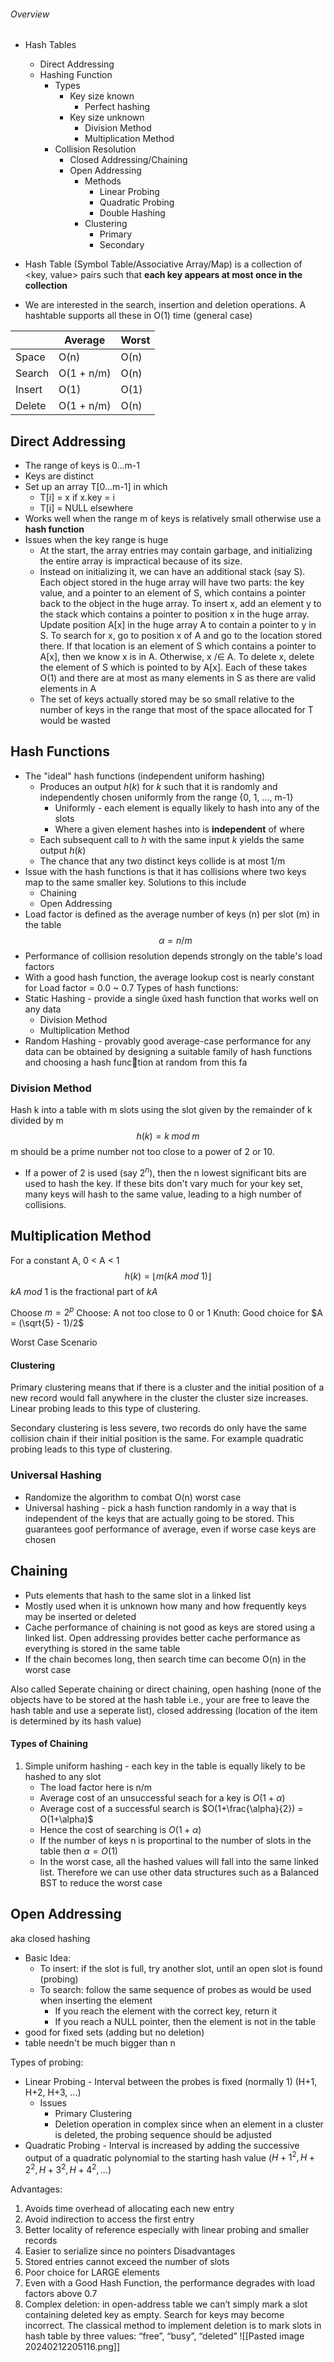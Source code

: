 ###### Overview
- Hash Tables
	- Direct Addressing
	- Hashing Function
		- Types
			- Key size known
				- Perfect hashing
			- Key size unknown
				- Division Method
				- Multiplication Method
		- Collision Resolution
			- Closed Addressing/Chaining
			- Open Addressing
				- Methods
					- Linear Probing
					- Quadratic Probing
					- Double Hashing
				- Clustering
					- Primary
					- Secondary

- Hash Table (Symbol Table/Associative Array/Map) is a collection of <key, value> pairs such that **each key appears at most once in the collection**
- We are interested in the search, insertion and deletion operations. A hashtable supports all these in O(1) time (general case)

|        | Average    | Worst |
|--------|------------|-------|
| Space  | O(n)       | O(n)  |
| Search | O(1 + n/m) | O(n)  |
| Insert | O(1)       | O(1)  |
| Delete | O(1 + n/m) | O(n)  |


## Direct Addressing
- The range of keys is 0...m-1
- Keys are distinct
- Set up an array T[0...m-1] in which
	- T[i] = x if x.key = i
	- T[i] = NULL elsewhere
- Works well when the range m of keys is relatively small otherwise use a **hash function**
- Issues when the key range is huge
	- At the start, the array entries may contain garbage, and initializing the entire array is impractical because of its size.
	- Instead on initializing it, we can have an additional stack (say S). Each object stored in the huge array will have two parts: the key value, and a pointer to an element of S, which contains a pointer back to the object in the huge array. To insert x, add an element y to the stack which contains a pointer to position x in the huge array. Update position A[x] in the huge array A to contain a pointer to y in S. To search for x, go to position x of A and go to the location stored there. If that location is an element of S which contains a pointer to A[x], then we know x is in A. Otherwise, x /∈ A. To delete x, delete the element of S which is pointed to by A[x]. Each of these takes O(1) and there are at most as many elements in S as there are valid elements in A
	- The set of keys actually stored may be so small relative to the number of keys in the range that most of the space allocated for T would be wasted



## Hash Functions
- The "ideal" hash functions (independent uniform hashing)
	- Produces an output $h(k)$ for $k$ such that it is randomly and independently chosen uniformly from the range {0, 1, ..., m-1}
		- Uniformly - each element is equally likely to hash into any of the slots
		- Where a given element hashes into is **independent** of where
	- Each subsequent call to $h$ with the same input $k$ yields the same output $h(k)$
	- The chance that any two distinct keys collide is at most 1/m
- Issue with the hash functions is that it has collisions where two keys map to the same smaller key. Solutions to this include
	- Chaining
	- Open Addressing
- Load factor is defined as the average number of keys (n) per slot (m) in the table
	$$\alpha = n/m$$
- Performance of collision resolution depends strongly on the table's load factors
- With a good hash function, the average lookup cost is nearly constant for Load factor = 0.0 ~ 0.7
Types of hash functions:
- Static Hashing - provide a single ûxed hash function that works well on any data
	- Division Method
	- Multiplication Method
- Random Hashing - provably good average-case performance for any data can be 
obtained by designing a suitable family of hash functions and choosing a hash function at random from this fa
### Division Method
Hash k into a table with m slots using the slot given by the remainder of k divided by m
$$h(k) = k\;mod\;m$$
m should be a prime number not too close to a power of 2 or 10.
- If a power of 2 is used (say $2^n$), then the n lowest significant bits are used to hash the key.  If these bits don't vary much for your key set, many keys will hash to the same value, leading to a high number of collisions.

## Multiplication Method
For a constant A, 0 < A < 1
$$h(k) = \lfloor m(kA\:mod\:1) \rfloor$$
$kA\:mod\:1$ is the fractional part of $kA$

Choose $m = 2^p$
Choose: A not too close to 0 or 1
Knuth: Good choice for $A = (\sqrt{5} - 1)/2$

Worst Case Scenario

#### Clustering
Primary clustering means that if there is a cluster and the initial position of a new record would fall anywhere in the cluster the cluster size increases. Linear probing leads to this type of clustering.

Secondary clustering is less severe, two records do only have the same collision chain if their initial position is the same. For example quadratic probing leads to this type of clustering.


### Universal Hashing
- Randomize the algorithm to combat O(n) worst case
- Universal hashing - pick a hash function randomly in a way that is independent of the keys that are actually going to be stored. This guarantees goof performance of average, even if worse case keys are chosen

## Chaining
- Puts elements that hash to the same slot in a linked list
- Mostly used when it is unknown how many and how frequently keys may be inserted or deleted
-  Cache performance of chaining is not good as keys are stored using a linked list. Open addressing provides better cache performance as everything is stored in the same table
- If the chain becomes long, then search time can become O(n) in the worst case

Also called Seperate chaining or direct chaining, open hashing (none of the objects have to be stored at the hash table i.e., your are free to leave the hash table and use a seperate list), closed addressing (location of the item is determined by its hash value)



#### Types of Chaining
1. Simple uniform hashing - each key in the table is equally likely to be hashed to any slot
	- The load factor here is n/m
	- Average cost of an unsuccessful seach for a key is $O(1+\alpha)$
	- Average cost of a successful search is $O(1+\frac{\alpha}{2}) = O(1+\alpha)$
	- Hence the cost of searching is $O(1+\alpha)$
	- If the number of keys n is proportinal to the number of slots in the table then $\alpha = O(1)$
	- In the worst case, all the hashed values will fall into the same linked list. Therefore we can use other data structures such as a Balanced BST to reduce the worst case

## Open Addressing
aka closed hashing

- Basic Idea:
	- To insert: if the slot is full, try another slot, until an open slot is found (probing)
	- To search: follow the same sequence of probes as would be used when inserting the element
		- If you reach the element with the correct key, return it
		- If you reach a NULL pointer, then the element is not in the table
- good for fixed sets (adding but no deletion)
- table needn't be much bigger than n

Types of probing:
- Linear Probing - Interval between the probes is fixed (normally 1) (H+1, H+2, H+3, ...)
	- Issues
		- Primary Clustering
		- Deletion operation in complex since when an element in a cluster is deleted, the probing sequence should be adjusted
- Quadratic Probing - Interval is increased by adding the successive output of a quadratic polynomial to the starting hash value ($H+1^2, H+2^2, H+3^2, H+4^2, ...$)

Advantages:
1. Avoids time overhead of allocating each new entry
2. Avoid indirection to access the first entry
3. Better locality of reference especially with linear probing and smaller records
4. Easier to serialize since no pointers
Disadvantages
1. Stored entries cannot exceed the number of slots
2. Poor choice for LARGE elements
3. Even with a Good Hash Function, the performance degrades with load factors above 0.7
4. Complex deletion:
   in open-address table we can’t simply mark a slot containing deleted key
as empty. Search for keys may become incorrect. The classical method to implement
deletion is to mark slots in hash table by three values: “free”, “busy”, “deleted”
![[Pasted image 20240212205116.png]]


